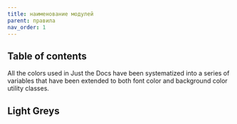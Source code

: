 ```yaml
---
title: наименование модулей
parent: правила
nav_order: 1
---
```



## Table of contents



All the colors used in Just the Docs have been systematized into a series of variables that have been extended to both font color and background color utility classes.

## Light Greys

